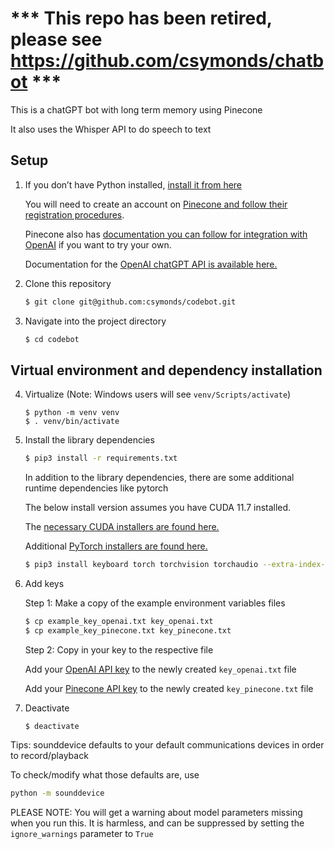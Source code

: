 # *** This repo has been retired, please see https://github.com/csymonds/chatbot ***


This is a chatGPT bot with long term memory using Pinecone

It also uses the Whisper API to do speech to text


## Setup

1. If you don’t have Python installed, [install it from here](https://www.python.org/downloads/)
    

    You will need to create an account on [Pinecone and follow their registration procedures](https://www.pinecone.io/).

    Pinecone also has [documentation you can follow for integration with OpenAI](https://docs.pinecone.io/docs/openai) if you want to try your own.

    Documentation for the [OpenAI chatGPT API is available here.](https://platform.openai.com/docs/libraries)

2. Clone this repository

   ```bash
   $ git clone git@github.com:csymonds/codebot.git
   ```

3. Navigate into the project directory
   
   ```bash
   $ cd codebot
   ```
## Virtual environment and dependency installation
4. Virtualize (Note: Windows users will see `venv/Scripts/activate`)
   ```
   $ python -m venv venv
   $ . venv/bin/activate
   ```

5. Install the library dependencies
   ```bash
   $ pip3 install -r requirements.txt
   ```

   In addition to the library dependencies, there are some additional runtime dependencies like pytorch
   
   The below install version assumes you have CUDA 11.7 installed. 
   
   The [necessary CUDA installers are found here.](https://developer.nvidia.com/cuda-zone)
   
   Additional [PyTorch installers are found here.](https://pytorch.org/get-started/locally/)

   ```bash
   $ pip3 install keyboard torch torchvision torchaudio --extra-index-url https://download.pytorch.org/whl/cu117
   ```

6. Add keys

   Step 1: Make a copy of the example environment variables files

   ```bash
   $ cp example_key_openai.txt key_openai.txt
   $ cp example_key_pinecone.txt key_pinecone.txt
   ```

   Step 2: Copy in your key to the respective file

      Add your [OpenAI API key](https://beta.openai.com/account/api-keys) to the newly created `key_openai.txt` file
    
      Add your [Pinecone API key](https://docs.pinecone.io/docs/quickstart#2-get-and-verify-your-pinecone-api-key) to the newly created `key_pinecone.txt` file

7. Deactivate
   ```
   $ deactivate
   ```


Tips: sounddevice defaults to your default communications devices in order to record/playback 

To check/modify what those defaults are, use

   ```bash
   python -m sounddevice
   ```

PLEASE NOTE: You will get a warning about model parameters missing when you run this. It is harmless, and can be suppressed by setting the `ignore_warnings` parameter to `True`
